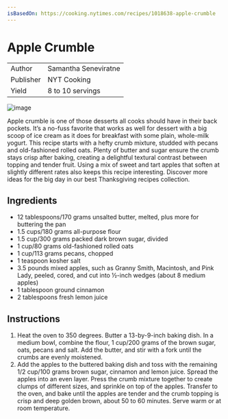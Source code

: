 ```yaml
---
isBasedOn: https://cooking.nytimes.com/recipes/1018638-apple-crumble
---
```


# Apple Crumble

|           |                      |
| --------- | -------------------- |
| Author    | Samantha Seneviratne |
| Publisher | NYT Cooking          |
| Yield     | 8 to 10 servings     |

![image](https://static01.nyt.com/images/2018/10/18/dining/27COOKING-APPLE-CRUMB-ICECREAM1/27COOKING-APPLE-CRUMB-ICECREAM1-square640-v2.jpg)

Apple crumble is one of those desserts all cooks should have in their back pockets. It’s a no-fuss favorite that works as well for dessert with a big scoop of ice cream as it does for breakfast with some plain, whole-milk yogurt. This recipe starts with a hefty crumb mixture, studded with pecans and old-fashioned rolled oats. Plenty of butter and sugar ensure the crumb stays crisp after baking, creating a delightful textural contrast between topping and tender fruit. Using a mix of sweet and tart apples that soften at slightly different rates also keeps this recipe interesting. Discover more ideas for the big day in our best Thanksgiving recipes collection.

## Ingredients

- 12 tablespoons/170 grams unsalted butter, melted, plus more for buttering the pan
- 1.5 cups/180 grams all-purpose flour
- 1.5 cup/300 grams packed dark brown sugar, divided
- 1 cup/80 grams old-fashioned rolled oats
- 1 cup/113 grams pecans, chopped
- 1 teaspoon kosher salt
- 3.5 pounds mixed apples, such as Granny Smith, Macintosh, and Pink Lady, peeled, cored, and cut into ½-inch wedges (about 8 medium apples)
- 1 tablespoon ground cinnamon
- 2 tablespoons fresh lemon juice

## Instructions

1. Heat the oven to 350 degrees. Butter a 13-by-9-inch baking dish. In a medium bowl, combine the flour, 1 cup/200 grams of the brown sugar, oats, pecans and salt. Add the butter, and stir with a fork until the crumbs are evenly moistened.
1. Add the apples to the buttered baking dish and toss with the remaining 1/2 cup/100 grams brown sugar, cinnamon and lemon juice. Spread the apples into an even layer. Press the crumb mixture together to create clumps of different sizes, and sprinkle on top of the apples. Transfer to the oven, and bake until the apples are tender and the crumb topping is crisp and deep golden brown, about 50 to 60 minutes. Serve warm or at room temperature.
